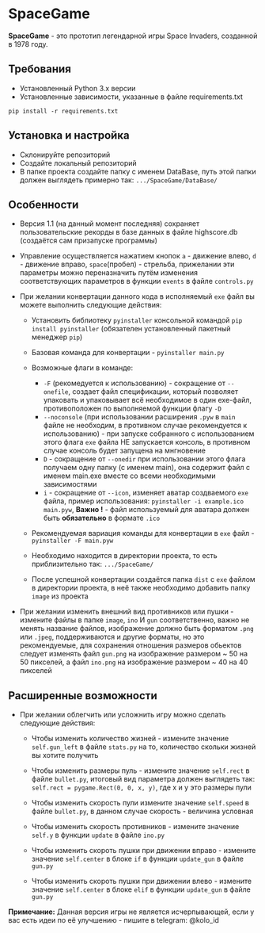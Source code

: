 # SpaceGame

**SpaceGame** - это прототип легендарной игры Space Invaders, созданной в 1978 году.
## Требования
- Установленный Python 3.x версии
- Установленные зависимости, указанные в файле requirements.txt 
```
pip install -r requirements.txt
```

## Установка и настройка
- Склонируйте репозиторий
- Создайте локальный репозиторий
- В папке проекта создайте папку с именем DataBase, путь этой папки должен выглядеть примерно так: `.../SpaceGame/DataBase/`

## Особенности
- Версия 1.1 (на данный момент последняя) сохраняет пользовательские рекорды в базе данных в файле highscore.db (создаётся сам призапуске программы)

  
- Управление осуществляется нажатием кнопок `a` - движение влево, `d` - движение вправо, `space`(пробел) - стрельба, прижелании эти параметры можно переназначить путём изменения соответствующих параметров в функции `events` в файле `controls.py`

  
- При желании конвертации данного кода в исполняемый `exe` файл вы можете выполнить следующие действия:
  
  - Установить библиотеку `pyinstaller` консольной командой `pip install pyinstaller` (обязателен установленный пакетный менеджер `pip`)
    
  - Базовая команда для конвертации - `pyinstaller main.py`
    
  - Возможные флаги в команде:
    - `-F` (рекомедуется к использованию) - сокращение от `--onefile`, создает файл спецификации, который позволяет упаковать и упаковывает всё необходимое в один exe-файл, противоположен по выполняемой функции флагу `-D`
    - `--noconsole` (при использовании расширения `.pyw` в `main` файле не необходим, в противном случае рекомендуется к использованию) - при запуске собранного с использованием этого флага `exe` файла НЕ запускается консоль, в противном случае консоль будет запущена на мнгновение
    - `D` - сокращение от `--onedir` при использовании этого флага получаем одну папку (с именем main), она содержит файл с именем main.exe вместе со всеми необходимыми зависимостями
    - `i` - сокращение от `--icon`, изменяет аватар создваемого `exe` файла, пример использования: `pyinstaller -i example.ico main.pyw`, <b>Важно !</b> - файл используемый для аватара должен быть <b>обязательно</b> в формате `.ico`
      
  - Рекомендуемая вариация команды для конвертации в `exe` файл - `pyinstaller -F main.pyw`
    
  - Необходимо находится в директории проекта, то есть приблизительно так: `.../SpaceGame/`
    
  - После успешной конвертации создаётся папка `dist` с `exe` файлом в директории проекта, в неё также необходимо добавить папку `image` из проекта

    
- При желании изменить внешний вид противников или пушки - измените файлы в папке `image`, `ino` И `gun` соответственно, важно не менять название файлов, изображение должно быть форматом `.png` или `.jpeg`, поддерживаются и другие форматы, но это рекомендуемые, для сохранения отношения размеров обьектов следует изменять файл `gun.png` на изображение размером ~ 50 на 50 пикселей, а файл `ino.png` на изображение размером ~ 40 на 40 пикселей 

## Расширенные возможности
- При желании облегчить или усложнить игру можно сделать следующие действия:


  - Чтобы изменить количество жизней - измените значение `self.gun_left` в файле `stats.py` на то, количество скольки жизней вы хотите получить
    
  - Чтобы изменить размеры пуль - измените значение `self.rect` в файле `bullet.py`, итоговый вид параметра должен выглядеть так: `self.rect = pygame.Rect(0, 0, x, y)`, где x и y это размеры пули
    
  - Чтобы изменить скорость пули измените значение `self.speed` в файле `bullet.py`, в данном случае скорость - величина условная
    
  - Чтобы изменить скорость противников - измените значение `self.y` в функции `update` в файле `ino.py`
    
  - Чтобы изменить скороть пушки при движении вправо - измените значение `self.center` в блоке `if` в функции `update_gun` в файле `gun.py`
    
  - Чтобы изменить скороть пушки при движении влево - измените значение `self.center` в блоке `elif` в функции `update_gun` в файле `gun.py`




**Примечание:**     Данная версия игры не является исчерпывающей, если у вас есть идеи по её улучшению - пишите в telegram: <a src='https://t.me/kolo_id'>@kolo_id</a>
